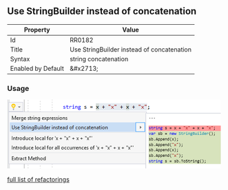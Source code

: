 ## Use StringBuilder instead of concatenation

| Property | Value |
| -------- | ----- |
| Id | RR0182 |
| Title | Use StringBuilder instead of concatenation |
| Syntax | string concatenation |
| Enabled by Default | &\#x2713; |

### Usage

![Use StringBuilder instead of concatenation](../../images/refactorings/UseStringBuilderInsteadOfConcatenation.png)

[full list of refactorings](Refactorings.md)